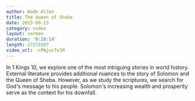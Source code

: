 ```yaml
---
author: Wade Allen
title: The Queen of Sheba
date: 2015-09-13
category: video
layout: sermon
duration: '0:28:14' 
length: 27272107
video_url: -cPNjusTe1M
---
```


In 1 Kings 10, we explore one of the most intriguing stories in world history. External literature provides additional nuances to the story of Solomon and the Queen of Sheba. However, as we study the scriptures, we search for God's message to his people. Solomon's increasing wealth and prosperity serve as the context for his downfall.

